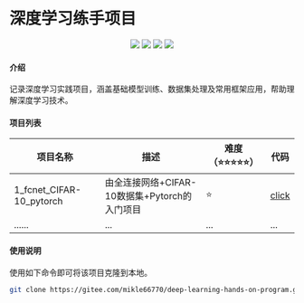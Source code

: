 # 深度学习练手项目

<p style="text-align: center">
<img src="https://img.shields.io/badge/language-%20Python%20-%20%236495ED?style=flat&logo=python">
<img src="https://img.shields.io/badge/framework%20-%20Pytorch%20-%20%23FF8C00?style=flat&logo=pytorch">
<img src="https://img.shields.io/badge/framework%20-%20Tensorflow%20-%20%23FF8C00?style=flat&logo=tensorflow">
<img src="https://img.shields.io/badge/license%20-%20Apache%20-%20%09%237CFC00?style=flat&logo=apache">
</p>

#### 介绍
记录深度学习实践项目，涵盖基础模型训练、数据集处理及常用框架应用，帮助理解深度学习技术。

#### 项目列表
| 项目名称                    | 描述                              | 难度（⭐⭐⭐⭐⭐） | 代码        |
|-------------------------|---------------------------------|-------|-----------|
| 1_fcnet_CIFAR-10_pytorch | 由全连接网络+CIFAR-10数据集+Pytorch的入门项目 | ⭐     | [click](https://gitee.com/mikle66770/deep-learning-hands-on-program/tree/master/1_fcnet_CIFAR-10_pytorch) |
| ......                  | ...                             | ...   | ...       |

#### 使用说明

使用如下命令即可将该项目克隆到本地。
```bash
git clone https://gitee.com/mikle66770/deep-learning-hands-on-program.git
```
